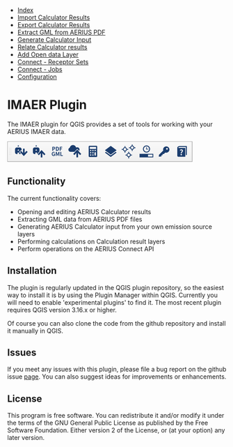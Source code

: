 * [Index](index.md)
* [Import Calculator Results](01_import_calc_results.md)
* [Export Calculator Results](02_export_calc_results.md)
* [Extract GML from AERIUS PDF](03_extract_gml_from_pdf.md)
* [Generate Calculator Input](04_generate_calc_input.md)
* [Relate Calculator results](05_relate_calc_results.md)
* [Add Open data Layer](06_open_data_layers.md)
* [Connect - Receptor Sets](07_connect_receptor_sets.md)
* [Connect - Jobs](08_connect_jobs.md)
* [Configuration](09_configuration.md)

# IMAER Plugin
The IMAER plugin for QGIS provides a set of tools for working with your AERIUS
IMAER data.

![imaer toolbar](img/imaer_plugin_toolbar.png)

## Functionality

The current functionality covers:
* Opening and editing AERIUS Calculator results
* Extracting GML data from AERIUS PDF files
* Generating AERIUS Calculator input from your own emission source layers
* Performing calculations on Calculation result layers
* Perform operations on the AERIUS Connect API

## Installation

The plugin is regularly updated in the QGIS plugin repository, so the easiest way
to install it is by using the Plugin Manager within QGIS. Currently you will need to
enable 'experimental plugins' to find it. The most recent plugin requires QGIS version
3.16.x or higher.

Of course you can also clone the code from the github repository and install it
manually in QGIS.

## Issues

If you meet any issues with this plugin, please file a bug report on the
github issue [page](https://github.com/aerius/IMAER-QGIS-plugin/issues).
You can also suggest ideas for improvements or enhancements.

## License

This program is free software. You can redistribute it and/or modify
it under the terms of the GNU General Public License as published by
the Free Software Foundation. Either version 2 of the License, or
(at your option) any later version.
